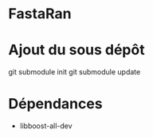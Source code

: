 FastaRan
========

# Ajout du sous dépôt
git submodule init
git submodule update

# Dépendances

* libboost-all-dev
